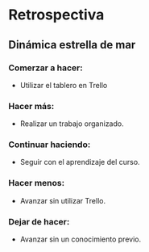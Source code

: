 # Retrospectiva
## Dinámica estrella de mar
### Comerzar a hacer:
+ Utilizar el tablero en Trello

### Hacer más:
+ Realizar un trabajo organizado.

### Continuar haciendo:
+ Seguir con el aprendizaje del curso.

### Hacer menos:
+ Avanzar sin utilizar Trello.

### Dejar de hacer:
+ Avanzar sin un conocimiento previo.